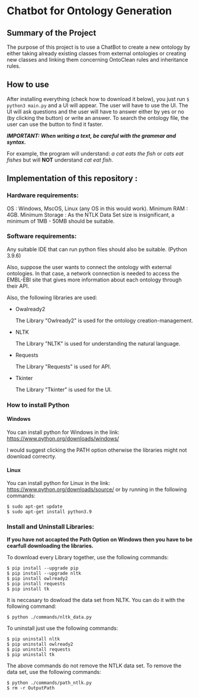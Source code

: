# Chatbot for Ontology Generation

## Summary of the Project
The purpose of this project is to use a ChatBot to create a new ontology by either taking already existing classes from external ontologies or creating new classes and linking them concerning OntoClean rules and inheritance rules.

## How to use
After installing everything (check how to download it below), you just run `$ python3 main.py` and a UI will appear. The user will have to use the UI. The UI will ask questions and the user will have to answer either by yes or no (by clicking the button) or write an answer. To search the ontology file, the user can use the button to find it faster.

***IMPORTANT: When writing a text, be careful with the grammar and syntax.***

For example, the program will understand: *a cat eats the fish* or *cats eat fishes* but will **NOT** understand *cat eat fish*.

## Implementation of this repository :
### Hardware requirements: 
OS : Windows, MscOS, Linux (any OS in this would work). Minimum RAM : 4GB. Minimum Storage : As the NTLK Data Set size is insignificant, a minimum of 1MB - 50MB should be suitable.

### Software requirements: 
Any suitable IDE that can run python files should also be suitable. (Python 3.9.6)

Also, suppose the user wants to connect the ontology with external ontologies. In that case, a network connection is needed to access the EMBL-EBI site that gives more information about each ontology through their API.

Also, the following libraries are used:
- Owalready2

  The Library "Owlready2" is used for the ontology creation-management.

- NLTK 

  The Library "NLTK" is used for understanding the natural language.

- Requests

  The Library "Requests" is used for API. 

- Tkinter

  The Library "Tkinter" is used for the UI.

### How to install Python
#### Windows
You can install python for Windows in the link: https://www.python.org/downloads/windows/ 

I would suggest clicking the PATH option otherwise the libraries might not download correcrty.

#### Linux
You can install python for Linux in the link: https://www.python.org/downloads/source/
or by running in the following commands:
```
$ sudo apt-get update
$ sudo apt-get install python3.9
```

### Install and Uninstall Libraries:
**If you have not accapted the Path Option on Windows then you have to be cearfull downloading the libraries.**

To download every Library together, use the following commands:

```
$ pip install --upgrade pip
$ pip install --upgrade nltk
$ pip install owlready2
$ pip install requests
$ pip install tk
```

It is neccasary to dowload the data set from NLTK. You can do it with the following command:
```
$ python ./commands/nltk_data.py
```

To uninstall just use the following commands:

```
$ pip uninstall nltk
$ pip uninstall owlready2
$ pip uninstall requests
$ pip uninstall tk
```

The above commands do not remove the NTLK data set. To remove the data set, use the following commands: 
```
$ python ./commands/path_ntlk.py
$ rm -r OutputPath
``` 
